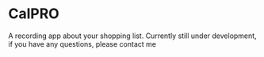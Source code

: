 # CalPRO
A recording app about your shopping list. Currently still under development, if you have any questions, please contact me
